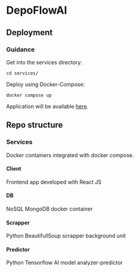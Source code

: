 # DepoFlowAI

## Deployment

### Guidance

Get into the services directory:

``` console
cd services/
```

Deploy using Docker-Compose:

``` console
docker compose up
```

Application will be available [here](http://localhost:9097/).

## Repo structure

### Services

Docker containers integrated with docker compose.

#### Client

Frontend app developed with React JS

#### DB

NoSQL MongoDB docker container

#### Scrapper

Python BeautifullSoup scrapper background unit

#### Predictor

Python Tensorflow AI model analyzer-predictor
